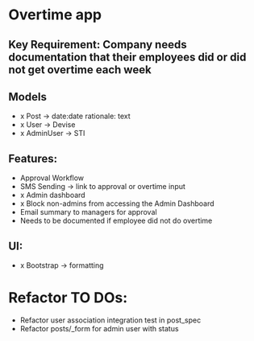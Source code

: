 # Overtime app

## Key Requirement: Company needs documentation that their employees did or did not get overtime each week

## Models
- x Post -> date:date rationale: text
- x User -> Devise
- x AdminUser -> STI

## Features:
- Approval Workflow
- SMS Sending -> link to approval or overtime input
- x Admin dashboard
- x Block non-admins from accessing the Admin Dashboard
- Email summary to managers for approval
- Needs to be documented if employee did not do overtime

## UI:
- x Bootstrap -> formatting

# Refactor TO DOs:
- Refactor user association integration test in post_spec
- Refactor posts/_form for admin user with status
